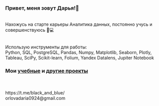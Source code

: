 ### Привет, меня зовут Дарья!👋
<br />Нахожусь на старте карьеры Аналитика данных, постоянно учусь и совершенствуюсь 🔎💻

<br />Использую инструменты для работы:
<br />Python, SQL, PostgreSQL, Pandas, Numpy, Matplotlib, Seaborn, Plotly, Tableau, SciPy, Scikit-learn, Folium, Yandex Datalens, Jupiter Notebook
### Мои [учебные](https://github.com/OrlovaD/Study_projects/blob/main/README.md) и [другие проекты](https://github.com/OrlovaD/Projects/blob/main/README.md) 
<br />
<br />https://t.me/black_and_blue/
<br />orlovadaria0924@gmail.com
